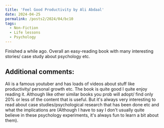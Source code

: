 ```yaml
---
title: 'Feel Good Productivity by Ali Abdaal'
date: 2024-04-25
permalink: /posts2/2024/04/bc10
tags:
  - Non-Fiction
  - Life lessons
  - Psychology
---
```


Finished a while ago. Overall an easy-reading book with many interesting stories/ case study about psychology etc.

Additional comments:
------

Ali is a famous youtuber and has loads of videos about stuff like productivity/ personal growth etc. The book is quite good I quite enjoy reading it. Although like other similar books you prob will adopt/ find only 20% or less of the content that is useful. But it's always very interesting to read about case studies/psychological research that has been done etc and what the implications are (Although I have to say I don't usually quite believe in these psychology experiments, it's always fun to learn a bit about them).
